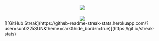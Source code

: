  <!--显示一行数字动画-->
 <h1 align="center">
  <a href="https://sunguoqi.com/">
    <img src="https://readme-typing-svg.herokuapp.com/?lines=console.log(%22Hello%2C%20World!%22);造梦同志祝您每天生活愉快!&center=true&size=27">
  </a>
</h1>

 <!--显示连续提交代码的天数及总贡献数-->
 <div align="center">
    <img  src="https://github-readme-streak-stats.herokuapp.com/?user=I-am-dreaming&theme=dark&hide_border=true" />
</div>
[![GitHub Streak](https://github-readme-streak-stats.herokuapp.com/?user=sun0225SUN&theme=dark&hide_border=true)](https://git.io/streak-stats)




<!--
**I-am-dreaming/I-am-dreaming** is a ✨ _special_ ✨ repository because its `README.md` (this file) appears on your GitHub profile.

Here are some ideas to get you started:

- 🔭 I’m currently working on ...
- 🌱 I’m currently learning ...
- 👯 I’m looking to collaborate on ...
- 🤔 I’m looking for help with ...
- 💬 Ask me about ...
- 📫 How to reach me: ...
- 😄 Pronouns: ...
- ⚡ Fun fact: ...
-->
